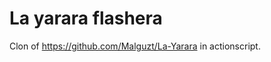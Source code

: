 La yarara flashera
==================

Clon of https://github.com/Malguzt/La-Yarara in actionscript.
